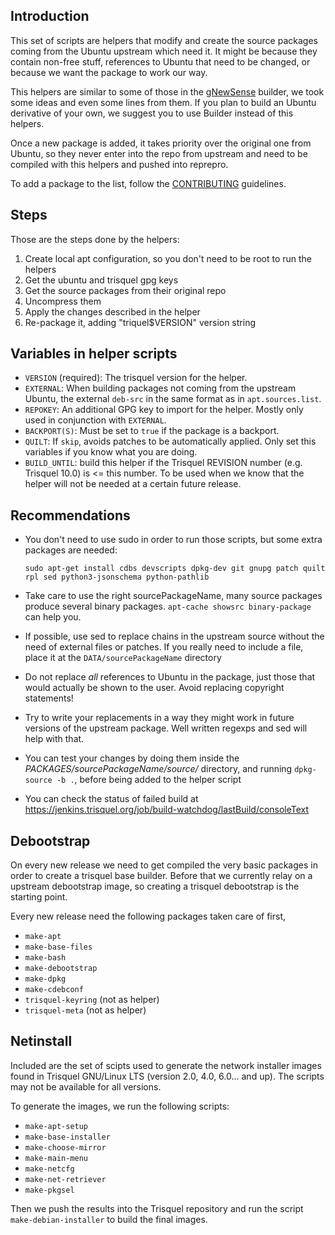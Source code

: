 ## Introduction

This set of scripts are helpers that modify and create the source packages coming
from the Ubuntu upstream which need it. It might be because they contain
non-free stuff, references to Ubuntu that need to be changed, or because we
want the package to work our way.

This helpers are similar to some of those in the [gNewSense](http://www.gnewsense.org/Builder/HowToCreateYourOwnGNULinuxDistribution) builder, we took
some ideas and even some lines from them. If you plan to build an Ubuntu
derivative of your own, we suggest you to use Builder instead of this helpers.

Once a new package is added, it takes priority over the original one from Ubuntu,
so they never enter into the repo from upstream and need to be
compiled with this helpers and pushed into reprepro.

To add a package to the list, follow the [CONTRIBUTING](https://gitlab.trisquel.org/trisquel/package-helpers/blob/nabia/CONTRIBUTING.md) guidelines.

## Steps

Those are the steps done by the helpers:

1. Create local apt configuration, so you don't need to be root to run the helpers
2. Get the ubuntu and trisquel gpg keys
3. Get the source packages from their original repo
4. Uncompress them
5. Apply the changes described in the helper
6. Re-package it, adding "triquel$VERSION" version string

## Variables in helper scripts

* `VERSION` (required): The trisquel version for the helper.
* `EXTERNAL`: When building packages not coming from the upstream Ubuntu, the external `deb-src` in the same format as in `apt.sources.list`.
* `REPOKEY`: An additional GPG key to import for the helper. Mostly only used in conjunction with `EXTERNAL`.
* `BACKPORT(S)`: Must be set to `true` if the package is a backport.
* `QUILT`: If `skip`, avoids patches to be automatically applied. Only set this variables if you know what you are doing.
* `BUILD_UNTIL`: build this helper if the Trisquel REVISION number (e.g. Trisquel 10.0) is <= this number. To be used when we know that the helper will not be needed at a certain future release.

## Recommendations

* You don't need to use sudo in order to run those scripts, but some extra packages are needed:

     `sudo apt-get install cdbs devscripts dpkg-dev git gnupg patch quilt rpl sed python3-jsonschema python-pathlib`

* Take care to use the right sourcePackageName, many source packages produce
several binary packages. `apt-cache showsrc binary-package` can help you.
* If possible, use sed to replace chains in the upstream source without the
need of external files or patches. If you really need to include a file, place
it at the `DATA/sourcePackageName` directory
* Do not replace *all* references to Ubuntu in the package, just those that
would actually be shown to the user. Avoid replacing copyright statements!
* Try to write your replacements in a way they might work in future versions
of the upstream package. Well written regexps and sed will help with that.
* You can test your changes by doing them inside the _PACKAGES/sourcePackageName/source/_ directory,
and running `dpkg-source -b .`, before being added to the helper script
* You can check the status of failed build at https://jenkins.trisquel.org/job/build-watchdog/lastBuild/consoleText

## Debootstrap
On every new release we need to get compiled the very basic packages in order
to create a trisquel base builder.
Before that we currently relay on a upstream debootstrap image, so creating a
trisquel debootstrap is the starting point.

Every new release need the following packages taken care of first,

* `make-apt`
* `make-base-files`
* `make-bash`
* `make-debootstrap`
* `make-dpkg`
* `make-cdebconf`
* `trisquel-keyring` (not as helper)
* `trisquel-meta` (not as helper)

## Netinstall

Included are the set of scipts used to generate the network installer images
found in Trisquel GNU/Linux LTS (version 2.0, 4.0, 6.0... and up). The scripts
may not be available for all versions.

To generate the images, we run the following scripts:

* `make-apt-setup`
* `make-base-installer`
* `make-choose-mirror`
* `make-main-menu`
* `make-netcfg`
* `make-net-retriever`
* `make-pkgsel`

Then we push the results into the Trisquel repository and run the script
`make-debian-installer` to build the final images.
